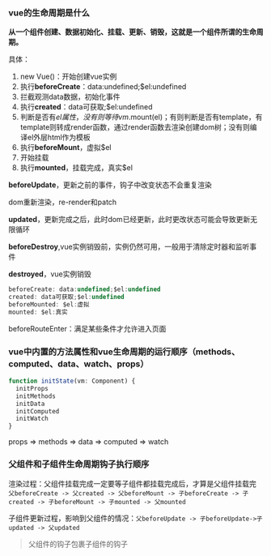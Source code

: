 ### vue的生命周期是什么
**从一个组件创建、数据初始化、挂载、更新、销毁，这就是一个组件所谓的生命周期。**

具体：
1. new Vue()：开始创建vue实例
2. 执行**beforeCreate**：data:undefined;$el:undefined
3. 拦截观测data数据，初始化事件
4. 执行**created**：data可获取;$el:undefined
5. 判断是否有$el属性，没有则等待vm.$mount(el)；有则判断是否有template，有template则转成render函数，通过render函数去渲染创建dom树；没有则编译el外层html作为模板
6. 执行**beforeMount**，虚拟$el
7. 开始挂载
8. 执行**mounted**，挂载完成，真实$el


**beforeUpdate**，更新之前的事件，钩子中改变状态不会重复渲染

dom重新渲染，re-render和patch

**updated**，更新完成之后，此时dom已经更新，此时更改状态可能会导致更新无限循环

**beforeDestroy**,vue实例销毁前，实例仍然可用，一般用于清除定时器和监听事件

**destroyed**，vue实例销毁

```javascript
beforeCreate: data:undefined;$el:undefined
created: data可获取;$el:undefined
beforeMounted: $el:虚拟
mounted: $el:真实
```
beforeRouteEnter：满足某些条件才允许进入页面

### vue中内置的方法属性和vue生命周期的运行顺序（methods、computed、data、watch、props）
```javascript
function initState(vm: Component) {
  initProps
  initMethods
  initData
  initComputed
  initWatch
}
```
props => methods => data => computed => watch
### 父组件和子组件生命周期钩子执行顺序
渲染过程：父组件挂载完成一定要等子组件都挂载完成后，才算是父组件挂载完
`父beforeCreate -> 父created -> 父beforeMount -> 子beforeCreate -> 子created -> 子beforeMount -> 子mounted -> 父mounted`

子组件更新过程，影响到父组件的情况：`父beforeUpdate -> 子beforeUpdate->子updated -> 父updated`
> 父组件的钩子包裹子组件的钩子